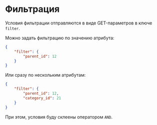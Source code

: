 Фильтрация
===

Условия фильтрации отправляются в виде GET-параметров в ключе `filter`.

Можно задать фильтрацию по значению атрибута:

```json
{
	"filter": {
		"parent_id": 12
	}
}
```

Или сразу по нескольким атрибутам:

```json
{
   	"filter": {
		"parent_id": 12,
   		"category_id": 21
	}
}
```

При этом, условия буду склеены оператором `AND`.
